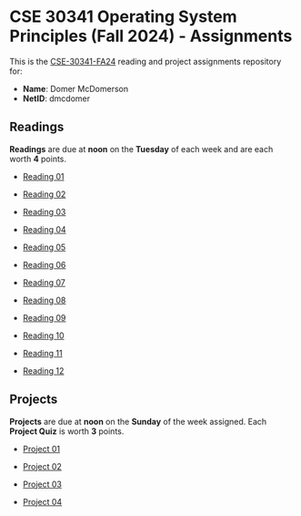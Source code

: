 # CSE 30341 Operating System Principles (Fall 2024) - Assignments

This is the [CSE-30341-FA24] reading and project assignments repository for:

- **Name**:     Domer McDomerson
- **NetID**:    dmcdomer

[CSE-30341-FA24]:   https://www3.nd.edu/~pbui/teaching/cse.30341.fa24/

## Readings

**Readings** are due at **noon** on the **Tuesday** of each week and are each
worth **4** points.

- [Reading 01](https://www3.nd.edu/~pbui/teaching/cse.30341.fa24/reading01.html)

- [Reading 02](https://www3.nd.edu/~pbui/teaching/cse.30341.fa24/reading02.html)

- [Reading 03](https://www3.nd.edu/~pbui/teaching/cse.30341.fa24/reading03.html)

- [Reading 04](https://www3.nd.edu/~pbui/teaching/cse.30341.fa24/reading04.html)

- [Reading 05](https://www3.nd.edu/~pbui/teaching/cse.30341.fa24/reading05.html)

- [Reading 06](https://www3.nd.edu/~pbui/teaching/cse.30341.fa24/reading06.html)

- [Reading 07](https://www3.nd.edu/~pbui/teaching/cse.30341.fa24/reading07.html)

- [Reading 08](https://www3.nd.edu/~pbui/teaching/cse.30341.fa24/reading08.html)

- [Reading 09](https://www3.nd.edu/~pbui/teaching/cse.30341.fa24/reading09.html)

- [Reading 10](https://www3.nd.edu/~pbui/teaching/cse.30341.fa24/reading10.html)

- [Reading 11](https://www3.nd.edu/~pbui/teaching/cse.30341.fa24/reading11.html)

- [Reading 12](https://www3.nd.edu/~pbui/teaching/cse.30341.fa24/reading12.html)

## Projects

**Projects** are due at **noon** on the **Sunday** of the week assigned.
Each **Project Quiz** is worth **3** points.

- [Project 01](https://www3.nd.edu/~pbui/teaching/cse.30341.fa24/project01.html)

- [Project 02](https://www3.nd.edu/~pbui/teaching/cse.30341.fa24/project02.html)

- [Project 03](https://www3.nd.edu/~pbui/teaching/cse.30341.fa24/project03.html)

- [Project 04](https://www3.nd.edu/~pbui/teaching/cse.30341.fa24/project04.html)
